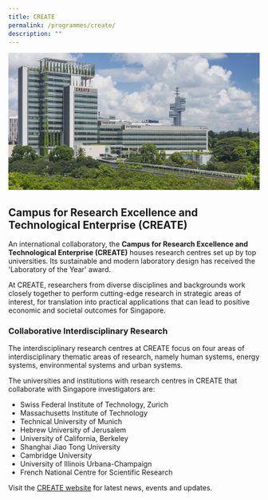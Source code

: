 ```yaml
---
title: CREATE
permalink: /programmes/create/
description: ""
---
```

<center><img src="/images/create.jpg" style="width:600px"></center>

## Campus for Research Excellence and Technological Enterprise (CREATE) ##

An international collaboratory, the **Campus for Research Excellence and Technological Enterprise (CREATE)** houses research centres set up by top universities. Its sustainable and modern laboratory design has received the 'Laboratory of the Year' award.

At CREATE, researchers from diverse disciplines and backgrounds work closely together to perform cutting-edge research in strategic areas of interest, for translation into practical applications that can lead to positive economic and societal outcomes for Singapore.

### Collaborative Interdisciplinary Research ###

The interdisciplinary research centres at CREATE focus on four areas of interdisciplinary thematic areas of research, namely human systems, energy systems, environmental systems and urban systems.

The universities and institutions with research centres in CREATE that collaborate with Singapore investigators are:

* Swiss Federal Institute of Technology, Zurich
* Massachusetts Institute of Technology
* Technical University of Munich
* Hebrew University of Jerusalem
* University of California, Berkeley
* Shanghai Jiao Tong University
* Cambridge University
* University of Illinois Urbana-Champaign
* French National Centre for Scientific Research

Visit the [CREATE website](https://www.create.edu.sg/) for latest news, events and updates.